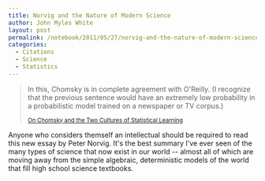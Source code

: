 ```yaml
---
title: Norvig and the Nature of Modern Science
author: John Myles White
layout: post
permalink: /notebook/2011/05/27/norvig-and-the-nature-of-modern-science/
categories:
  - Citations
  - Science
  - Statistics
---
```


<blockquote>
<p>In this, Chomsky is in complete agreement with O'Reilly. (I recognize that the previous sentence would have an extremely low probability in a probabilistic model trained on a newspaper or TV corpus.)</p>

<small><a href="http://norvig.com/chomsky.html">On Chomsky and the Two Cultures of Statistical Learning</a></small>
</blockquote>

Anyone who considers themself an intellectual should be required to read this new essay by Peter Norvig. It's the best summary I've ever seen of the many types of science that now exist in our world -- almost all of which are moving away from the simple algebraic, deterministic models of the world that fill high school science textbooks.
